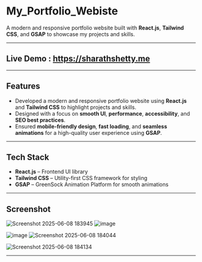 # My_Portfolio_Webiste

A modern and responsive portfolio website built with **React.js**, **Tailwind CSS**, and **GSAP** to showcase my projects and skills.

---


## Live Demo : https://sharathshetty.me
---

## Features

- Developed a modern and responsive portfolio website using **React.js** and **Tailwind CSS** to highlight projects and skills.
- Designed with a focus on **smooth UI**, **performance**, **accessibility**, and **SEO best practices**.
- Ensured **mobile-friendly design**, **fast loading**, and **seamless animations** for a high-quality user experience using **GSAP**.

---

## Tech Stack

- **React.js** – Frontend UI library
- **Tailwind CSS** – Utility-first CSS framework for styling
- **GSAP** – GreenSock Animation Platform for smooth animations

---

## Screenshot 

![Screenshot 2025-06-08 183945](https://github.com/user-attachments/assets/406d4e0e-1914-4e85-9024-7729baac9db7)
![image](https://github.com/user-attachments/assets/441cf289-e133-4295-8156-ea8cd39d10aa)

![image](https://github.com/user-attachments/assets/a69049a7-9f7f-4c4c-a5b3-c7c6da816d1a)
![Screenshot 2025-06-08 184044](https://github.com/user-attachments/assets/452a37aa-d3b0-4786-9ee6-7051e044ab10)

![Screenshot 2025-06-08 184134](https://github.com/user-attachments/assets/71eabb68-6191-4b76-88b8-bb86b8e79e34)



---

